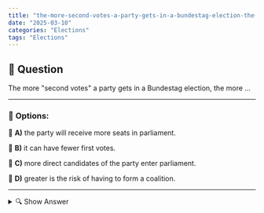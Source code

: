 ```yaml
---
title: "the-more-second-votes-a-party-gets-in-a-bundestag-election-the-more-"
date: "2025-03-10"
categories: "Elections"
tags: "Elections"
---
```


## 📌 **Question**

The more "second votes" a party gets in a Bundestag election, the more ...



---

### 📝 **Options:**

🔘 **A)** the party will receive more seats in parliament.

🔘 **B)** it can have fewer first votes.

🔘 **C)** more direct candidates of the party enter parliament.

🔘 **D)** greater is the risk of having to form a coalition.

---

<details>
  <summary>🔍 Show Answer</summary>

  <p>
💡  <b>Correct Answer:</b>  a
  </p>
  <p>
    📖<b>Explanation:</b>
    In Germany's Bundestag elections, voters have two votes: the first vote for a direct candidate in the constituency and the second vote for a party list. The second votes determine the proportional share of each party in parliament. The more second votes a party receives, the more seats it receives in the Bundestag in total. This system promotes a more representative representation of the will of the voters and influences the distribution of seats as well as possible coalition formations between parties.
  </p>
</details>
